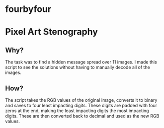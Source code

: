 # fourbyfour

# Pixel Art Stenography

## Why?

The task was to find a hidden message spread over 11 images. I made this script to see the solutions without having to manually decode all of the images.

## How?

The script takes the RGB values of the original image, converts it to binary and saves to four least impacting digits. These digits are padded with four zeros at the end, making the least impacting digits the most impacting digits. These are then converted back to decimal and used as the new RGB values.

